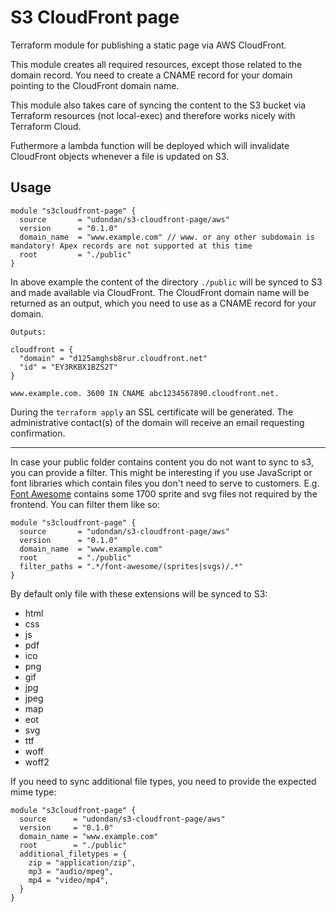 # S3 CloudFront page

Terraform module for publishing a static page via AWS CloudFront.

This module creates all required resources, except those related to the domain record. You need to create a CNAME record for your domain pointing to the CloudFront domain name.

This module also takes care of syncing the content to the S3 bucket via Terraform resources (not local-exec) and therefore works nicely with Terraform Cloud.

Futhermore a lambda function will be deployed which will invalidate CloudFront objects whenever a file is updated on S3.

## Usage

```hcl
module "s3cloudfront-page" {
  source       = "udondan/s3-cloudfront-page/aws"
  version      = "0.1.0"
  domain_name  = "www.example.com" // www. or any other subdomain is mandatory! Apex records are not supported at this time
  root         = "./public"
}
```

In above example the content of the directory `./public` will be synced to S3 and made available via CloudFront. The CloudFront domain name will be returned as an output, which you need to use as a CNAME record for your domain.

```output
Outputs:

cloudfront = {
  "domain" = "d125amghsb8rur.cloudfront.net"
  "id" = "EY3RKBX1BZS2T"
}
```

```dig
www.example.com. 3600 IN CNAME abc1234567890.cloudfront.net.
```

During the `terraform apply` an SSL certificate will be generated. The administrative contact(s) of the domain will receive an email requesting confirmation.

---

In case your public folder contains content you do not want to sync to s3, you can provide a filter. This might be interesting if you use JavaScript or font libraries which contain files you don't need to serve to customers. E.g. [Font Awesome](https://fontawesome.com/) contains some 1700 sprite and svg files not required by the frontend. You can filter them like so:

```hcl
module "s3cloudfront-page" {
  source       = "udondan/s3-cloudfront-page/aws"
  version      = "0.1.0"
  domain_name  = "www.example.com"
  root         = "./public"
  filter_paths = ".*/font-awesome/(sprites|svgs)/.*"
}
```

By default only file with these extensions will be synced to S3:

- html
- css
- js
- pdf
- ico
- png
- gif
- jpg
- jpeg
- map
- eot
- svg
- ttf
- woff
- woff2

If you need to sync additional file types, you need to provide the expected mime type:

```hcl
module "s3cloudfront-page" {
  source      = "udondan/s3-cloudfront-page/aws"
  version     = "0.1.0"
  domain_name = "www.example.com"
  root        = "./public"
  additional_filetypes = {
    zip = "application/zip",
    mp3 = "audio/mpeg",
    mp4 = "video/mp4",
  }
}
```
